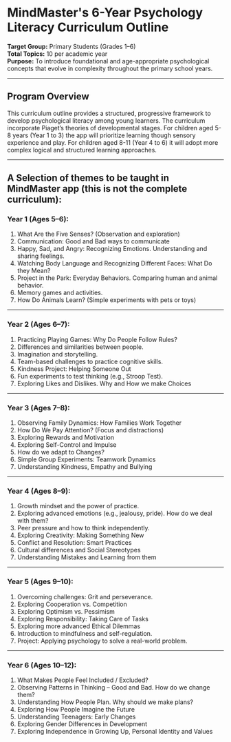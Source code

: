 # MindMaster's 6-Year Psychology Literacy Curriculum Outline

**Target Group:** Primary Students (Grades 1–6)  
**Total Topics:** 10 per academic year  
**Purpose:** To introduce foundational and age-appropriate psychological concepts that evolve in complexity throughout the primary school years.

---

## Program Overview

This curriculum outline provides a structured, progressive framework to develop psychological literacy among young learners. The curriculum incorporate Piaget’s theories of developmental stages. For children aged 5-8 years (Year 1 to 3) the app will prioritize learning though sensory experience and play. For children aged 8-11 (Year 4 to 6) it will adopt more complex logical and structured learning approaches. 

---

## A Selection of themes to be taught in MindMaster app (this is not the complete curriculum):

### Year 1 (Ages 5–6): 
1. What Are the Five Senses? (Observation and exploration)
2. Communication: Good and Bad ways to communicate
3. Happy, Sad, and Angry: Recognizing Emotions. Understanding and sharing feelings.
4. Watching Body Language and Recognizing Different Faces: What Do they Mean?
5. Project in the Park: Everyday Behaviors. Comparing human and animal behavior.
6. Memory games and activities.
7. How Do Animals Learn? (Simple experiments with pets or toys)

---

### Year 2 (Ages 6–7):
1. Practicing Playing Games: Why Do People Follow Rules?
2. Differences and similarities between people.
3. Imagination and storytelling.
4. Team-based challenges to practice cognitive skills.
5. Kindness Project: Helping Someone Out
6. Fun experiments to test thinking (e.g., Stroop Test).
7. Exploring Likes and Dislikes. Why and How we make Choices

---

### Year 3 (Ages 7–8): 
1. Observing Family Dynamics: How Families Work Together
2. How Do We Pay Attention? (Focus and distractions)
3. Exploring Rewards and Motivation
4. Exploring Self-Control and Impulse
5. How do we adapt to Changes?
6. Simple Group Experiments: Teamwork Dynamics
7. Understanding Kindness, Empathy and Bullying

---

### Year 4 (Ages 8–9): 
1. Growth mindset and the power of practice.
2. Exploring advanced emotions (e.g., jealousy, pride). How do we deal with them?
3. Peer pressure and how to think independently.
4. Exploring Creativity: Making Something New
5. Conflict and Resolution: Smart Practices
6. Cultural differences and Social Stereotypes 
7. Understanding Mistakes and Learning from them

---

### Year 5 (Ages 9–10): 
1. Overcoming challenges: Grit and perseverance.
2. Exploring Cooperation vs. Competition
3. Exploring Optimism vs. Pessimism
4. Exploring Responsibility: Taking Care of Tasks
5. Exploring more advanced Ethical Dilemmas
6. Introduction to mindfulness and self-regulation.
7. Project: Applying psychology to solve a real-world problem.

---

### Year 6 (Ages 10–12): 
1. What Makes People Feel Included / Excluded?
2. Observing Patterns in Thinking – Good and Bad. How do we change them?
3. Understanding How People Plan. Why should we make plans?
4. Exploring How People Imagine the Future
5. Understanding Teenagers: Early Changes
6. Exploring Gender Differences in Development
7. Exploring Independence in Growing Up, Personal Identity and Values
